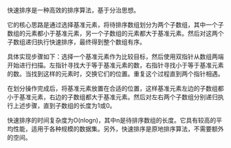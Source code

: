 快速排序是一种高效的排序算法，基于分治思想。

它的核心思路是通过选择基准元素，将待排序数组划分为两个子数组，其中一个子数组的元素都小于基准元素，另一个子数组的元素都大于基准元素。然后对这两个子数组递归执行快速排序，最终得到整个数组有序。

具体实现步骤如下：选择一个基准元素作为比较目标，然后使用双指针从数组两端开始进行扫描。左指针寻找大于等于基准元素的数，右指针寻找小于等于基准元素的数。当找到这样的元素时，交换它们的位置。重复这个过程直到两个指针相遇。

在划分操作完成后，将基准元素放置在合适的位置，这样基准元素左边的子数组都小于基准元素，右边的子数组都大于基准元素。然后对左右两个子数组分别递归执行上述步骤，直到子数组的长度为1或0。

快速排序的时间复杂度为O(nlogn)，其中n是待排序数组的长度。它具有较高的平均性能，适用于各种规模的数据集。另外，快速排序是原地排序算法，不需要额外的空间。

